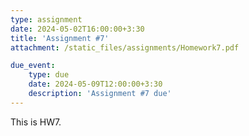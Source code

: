 ```yaml
---
type: assignment
date: 2024-05-02T16:00:00+3:30
title: 'Assignment #7'
attachment: /static_files/assignments/Homework7.pdf

due_event: 
    type: due
    date: 2024-05-09T12:00:00+3:30
    description: 'Assignment #7 due'
---
```

This is HW7.


